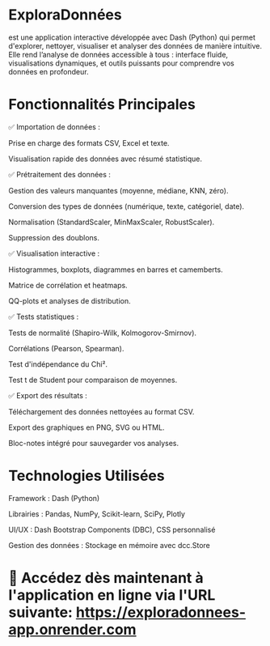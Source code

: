 # ExploraDonnées
est une application interactive développée avec Dash (Python) qui permet d'explorer, nettoyer, visualiser et analyser des données de manière intuitive. Elle rend l’analyse de données accessible à tous : interface fluide, visualisations dynamiques, et outils puissants pour comprendre vos données en profondeur.

# Fonctionnalités Principales
✅ Importation de données :

Prise en charge des formats CSV, Excel et texte.

Visualisation rapide des données avec résumé statistique.

✅ Prétraitement des données :

Gestion des valeurs manquantes (moyenne, médiane, KNN, zéro).

Conversion des types de données (numérique, texte, catégoriel, date).

Normalisation (StandardScaler, MinMaxScaler, RobustScaler).

Suppression des doublons.

✅ Visualisation interactive :

Histogrammes, boxplots, diagrammes en barres et camemberts.

Matrice de corrélation et heatmaps.

QQ-plots et analyses de distribution.

✅ Tests statistiques :

Tests de normalité (Shapiro-Wilk, Kolmogorov-Smirnov).

Corrélations (Pearson, Spearman).

Test d'indépendance du Chi².

Test t de Student pour comparaison de moyennes.

✅ Export des résultats :

Téléchargement des données nettoyées au format CSV.

Export des graphiques en PNG, SVG ou HTML.

Bloc-notes intégré pour sauvegarder vos analyses.

# Technologies Utilisées
Framework : Dash (Python)

Librairies : Pandas, NumPy, Scikit-learn, SciPy, Plotly

UI/UX : Dash Bootstrap Components (DBC), CSS personnalisé

Gestion des données : Stockage en mémoire avec dcc.Store

# 🔗 Accédez dès maintenant à l'application en ligne via l'URL suivante: https://exploradonnees-app.onrender.com
